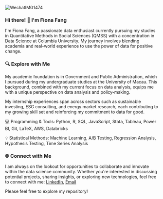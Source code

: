 ![WechatIMG1474](https://github.com/JiayingFang01/JiayingFang01/assets/145713381/625b168d-5a60-43ca-8843-d3c3998f07f9)

### Hi there! 👋 I'm Fiona Fang
I'm Fiona Fang, a passionate data enthusiast currently pursuing my studies in Quantitative Methods in Social Sciences (QMSS) with a concentration in Data Science at Columbia University. My journey involves blending academia and real-world experience to use the power of data for positive change.

### 🔍 Explore with Me
My academic foundation is in Government and Public Administration, which I pursued during my undergraduate studies at the University of Macau. This background, combined with my current focus on data analysis, equips me with a unique perspective on data analysis and policy-making. 

My internship experiences span across sectors such as sustainable investing, ESG consulting, and energy market research, each contributing to my growing skill set and reinforcing my commitment to data for good.

💻 Programming & Tools: Python, R, SQL, JavaScript, Stata, Tableau, Power BI, Git, LaTeX, AWS, Databricks

💡 Statistical Methods: Machine Learning, A/B Testing, Regression Analysis, Hypothesis Testing, Time Series Analysis

### 🌐 Connect with Me
I am always on the lookout for opportunities to collaborate and innovate within the data science community. Whether you're interested in discussing potential projects, sharing insights, or exploring new technologies, feel free to connect with me:
[LinkedIn](https://www.linkedin.com/in/jiaying-fang/), [Email](jf3583@columbia.edu)

Please feel free to explore my repository!
